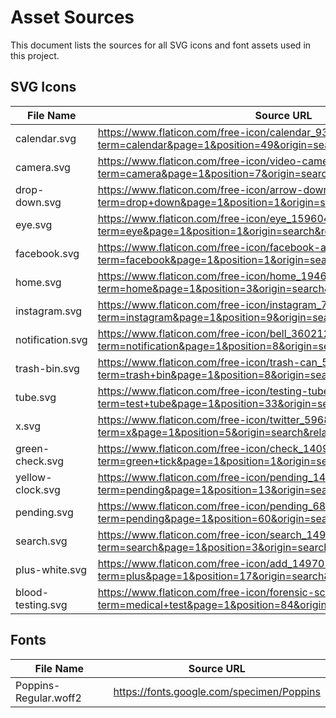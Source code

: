 # Asset Sources

This document lists the sources for all SVG icons and font assets used in this project. 

## SVG Icons
| File Name         | Source URL                                                                                                                        |
|-------------------|-----------------------------------------------------------------------------------------------------------------------------------|
| calendar.svg      | https://www.flaticon.com/free-icon/calendar_9311178?term=calendar&page=1&position=49&origin=search&related_id=9311178             |
| camera.svg        | https://www.flaticon.com/free-icon/video-camera_711245?term=camera&page=1&position=7&origin=search&related_id=711245              |
| drop-down.svg     | https://www.flaticon.com/free-icon/arrow-down-sign-to-navigate_32195?term=drop+down&page=1&position=1&origin=search&related_id=32195 |
| eye.svg           | https://www.flaticon.com/free-icon/eye_159604?term=eye&page=1&position=1&origin=search&related_id=159604                          |
| facebook.svg      | https://www.flaticon.com/free-icon/facebook-app-symbol_20837?term=facebook&page=1&position=1&origin=search&related_id=20837       |
| home.svg          | https://www.flaticon.com/free-icon/home_1946436?term=home&page=1&position=3&origin=search&related_id=1946436                      |
| instagram.svg     | https://www.flaticon.com/free-icon/instagram_717392?term=instagram&page=1&position=9&origin=search&related_id=717392              |
| notification.svg  | https://www.flaticon.com/free-icon/bell_3602123?term=notification&page=1&position=8&origin=search&related_id=3602123              |
| trash-bin.svg     | https://www.flaticon.com/free-icon/trash-can_542724?term=trash+bin&page=1&position=8&origin=search&related_id=542724              |
| tube.svg          | https://www.flaticon.com/free-icon/testing-tube_40522?term=test+tube&page=1&position=33&origin=search&related_id=40522            |
| x.svg             | https://www.flaticon.com/free-icon/twitter_5968958?term=x&page=1&position=5&origin=search&related_id=5968958                      |
| green-check.svg   | https://www.flaticon.com/free-icon/check_14090371?term=green+tick&page=1&position=1&origin=search&related_id=14090371             |
| yellow-clock.svg         | https://www.flaticon.com/free-icon/pending_14515224?term=pending&page=1&position=13&origin=search&related_id=14515224             |
| pending.svg       | https://www.flaticon.com/free-icon/pending_6877368?term=pending&page=1&position=60&origin=search&related_id=6877368               |
| search.svg       | https://www.flaticon.com/free-icon/search_149852?term=search&page=1&position=3&origin=search&related_id=149852                |
| plus-white.svg   | https://www.flaticon.com/free-icon/add_149705?term=plus&page=1&position=17&origin=search&related_id=149705                |
| blood-testing.svg | https://www.flaticon.com/free-icon/forensic-science_8859014?term=medical+test&page=1&position=84&origin=search&related_id=8859014 |

## Fonts
| File Name             | Source URL                |
|-----------------------|--------------------------|
| Poppins-Regular.woff2 | https://fonts.google.com/specimen/Poppins        |
